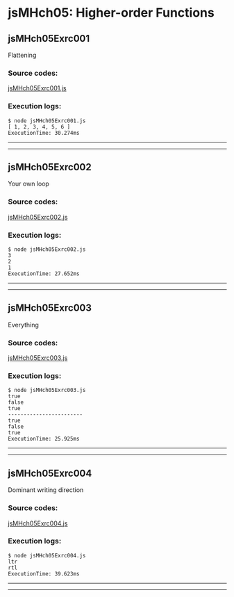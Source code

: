 # jsMHch05: Higher-order Functions

## jsMHch05Exrc001

Flattening

### Source codes: 
[jsMHch05Exrc001.js](jsMHch05Exrc001.js)

### Execution logs:

```
$ node jsMHch05Exrc001.js
[ 1, 2, 3, 4, 5, 6 ]
ExecutionTime: 30.274ms
```

---
---

## jsMHch05Exrc002

Your own loop

### Source codes: 
[jsMHch05Exrc002.js](jsMHch05Exrc002.js)

### Execution logs:

```
$ node jsMHch05Exrc002.js
3
2
1
ExecutionTime: 27.652ms
```

---
---

## jsMHch05Exrc003

Everything

### Source codes: 
[jsMHch05Exrc003.js](jsMHch05Exrc003.js)

### Execution logs:

```
$ node jsMHch05Exrc003.js
true
false
true
------------------------
true
false
true
ExecutionTime: 25.925ms
```

---
---

## jsMHch05Exrc004

Dominant writing direction

### Source codes: 
[jsMHch05Exrc004.js](jsMHch05Exrc004.js)

### Execution logs:

```
$ node jsMHch05Exrc004.js
ltr
rtl
ExecutionTime: 39.623ms
```

---
---

